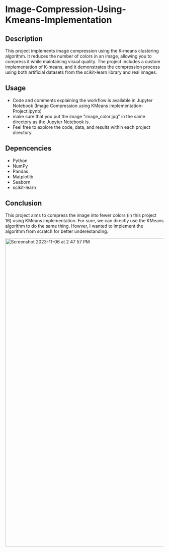 # Image-Compression-Using-Kmeans-Implementation

## Description

This project implements image compression using the K-means clustering algorithm. It reduces the number of colors in an image, allowing you to compress it while maintaining visual quality. The project includes a custom implementation of K-means, and it demonstrates the compression process using both artificial datasets from the scikit-learn library and real images.

## Usage

- Code and comments explaining the workflow is available in Jupyter Notebook (Image Compression using KMeans implementation-Project.ipynb) 
- make sure that you put the image "image_color.jpg" in the same directory as the Jupyter Notebook is.
- Feel free to explore the code, data, and results within each project directory.

## Depencencies 
- Python
- NumPy
- Pandas
- Matplotlib
- Seaborn
- scikit-learn

## Conclusion

This project aims to compress the image into fewer colors (in this project 16) using KMeans implementation. For sure, we can directly use the KMeans algorithm to do the same thing. Howver, I wanted to implement the algorithm from scratch for better underestanding.

<img width="977" alt="Screenshot 2023-11-06 at 2 47 57 PM" src="https://github.com/behnaz93montazeri/Image-Compression-Using-Kmeans-Implementation/assets/124638983/367278cf-bb9e-47c7-99f3-94f795b668de">


